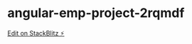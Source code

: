 # angular-emp-project-2rqmdf

[Edit on StackBlitz ⚡️](https://stackblitz.com/edit/angular-emp-project-2rqmdf)